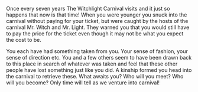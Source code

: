 Once every seven years The Witchlight Carnival visits and it just so happens that now is that time! When you were younger you snuck into the carnival without paying for your ticket, but were caught by the hosts of the carnival Mr. Witch and Mr. Light. They warned you that you would still have to pay the price for the ticket even though it may not be what you expect the cost to be. 

You each have had something taken from you. Your sense of fashion, your sense of direction etc. You and a few others seem to have been drawn back to this place in search of whatever was taken and feel that these other people have lost something just like you did. A kinship formed you head into the carnival to retrieve these. What awaits you? Who will you meet? Who will you become? Only time will tell as we venture into carnival! 